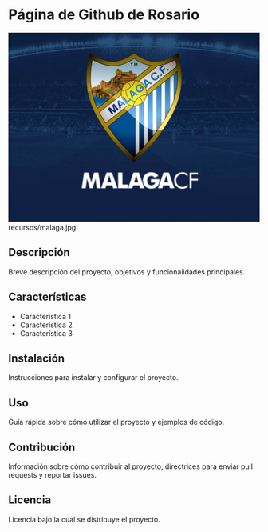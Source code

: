 # Página de Github de Rosario

![Imagen de Portada](recursos/malaga.jpg)
recursos/malaga.jpg

## Descripción

Breve descripción del proyecto, objetivos y funcionalidades principales.


## Características

- Característica 1
- Característica 2
- Característica 3
  
  
## Instalación

Instrucciones para instalar y configurar el proyecto.


## Uso

Guía rápida sobre cómo utilizar el proyecto y ejemplos de código.


## Contribución

Información sobre cómo contribuir al proyecto, directrices para enviar pull requests y reportar issues.


## Licencia

Licencia bajo la cual se distribuye el proyecto.

